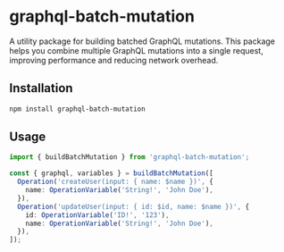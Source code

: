 # graphql-batch-mutation

A utility package for building batched GraphQL mutations. This package helps you combine multiple GraphQL mutations into a single request, improving performance and reducing network overhead.

## Installation

```bash
npm install graphql-batch-mutation
```

## Usage

```typescript
import { buildBatchMutation } from 'graphql-batch-mutation';

const { graphql, variables } = buildBatchMutation([
  Operation('createUser(input: { name: $name })', {
    name: OperationVariable('String!', 'John Doe'),
  }),
  Operation('updateUser(input: { id: $id, name: $name })', {
    id: OperationVariable('ID!', '123'),
    name: OperationVariable('String!', 'John Doe'),
  }),
]);
```
